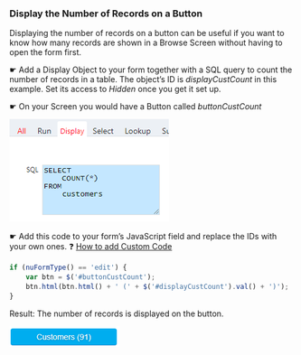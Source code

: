 ### Display the Number of Records on a Button

Displaying the number of records on a button can be useful if you want to know how many records are shown in a Browse Screen without having to open the form first.

☛  Add a Display Object to your form together with a SQL query to count the number of records in a table. 
The object’s ID is *displayCustCount* in this example. Set its access to *Hidden* once you get it set up.

☛  On your Screen​ you would have a Button​ called *buttonCustCount*

<p align="left">
  <img src="screenshots/display_object_count.png" width="282">
</p>

☛  Add this code to your form’s JavaScript field and replace the IDs with your own ones.
❓ [How to add Custom Code](/common/form_add_custom_code_javascript.gif)

```javascript
if (nuFormType() == 'edit') {
    var btn = $('#buttonCustCount');
    btn.html(btn.html() + ' (' + $('#displayCustCount').val() + ')');
}
```

Result: The number of records is displayed on the button.

<p align="left">
  <img src="screenshots/button_object_count.png">
</p>
